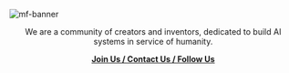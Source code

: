 ![mf-banner](https://github.com/miraclefactory/.github/assets/89094576/d5b89b89-18f7-472a-ae4f-12d6db5f257c)

<span align="center">

We are a community of creators and inventors, dedicated to build AI systems in service of humanity.

[**Join Us / Contact Us / Follow Us**](https://miraclefactory.ai)

</span>
